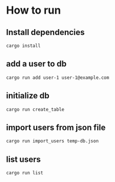 # How to run

## Install dependencies
`cargo install`

## add a user to db
`cargo run add user-1 user-1@example.com`

## initialize db
`cargo run create_table`

## import users from json file
`cargo run import_users temp-db.json`

## list users
`cargo run list`

